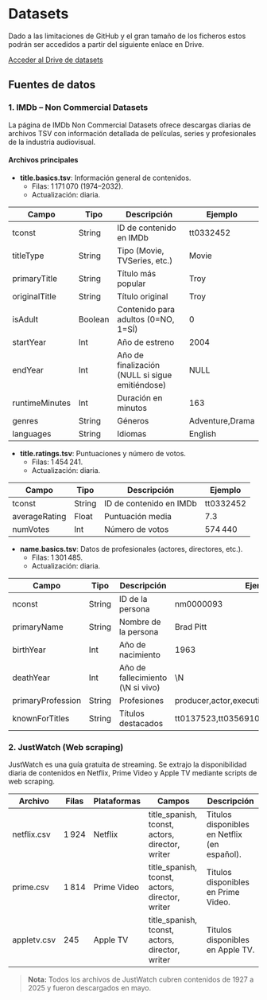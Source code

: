 # Datasets

Dado a las limitaciones de GitHub y el gran tamaño de los ficheros estos podrán ser accedidos a partir del siguiente enlace en Drive.

[Acceder al Drive de datasets](https://drive.google.com/drive/folders/196GpKG1rH3CJ52-_V8KF4zKeLyZ5U2sW?dmr=1&ec=wgc-drive-hero-goto)

## Fuentes de datos

### 1. IMDb – Non Commercial Datasets

La página de IMDb Non Commercial Datasets ofrece descargas diarias de archivos TSV con información detallada de películas, series y profesionales de la industria audiovisual.

#### Archivos principales

- **title.basics.tsv**: Información general de contenidos.
  - Filas: 1 171 070 (1974–2032).
  - Actualización: diaria.

| Campo          | Tipo    | Descripción                                     | Ejemplo         |
| -------------- | ------- | ----------------------------------------------- | --------------- |
| tconst         | String  | ID de contenido en IMDb                         | tt0332452       |
| titleType      | String  | Tipo (Movie, TVSeries, etc.)                    | Movie           |
| primaryTitle   | String  | Título más popular                              | Troy            |
| originalTitle  | String  | Título original                                 | Troy            |
| isAdult        | Boolean | Contenido para adultos (0=NO, 1=SÍ)             | 0               |
| startYear      | Int     | Año de estreno                                  | 2004            |
| endYear        | Int     | Año de finalización (NULL si sigue emitiéndose) | NULL            |
| runtimeMinutes | Int     | Duración en minutos                             | 163             |
| genres         | String  | Géneros                                         | Adventure,Drama |
| languages      | String  | Idiomas                                         | English         |

- **title.ratings.tsv**: Puntuaciones y número de votos.
  - Filas: 1 454 241.
  - Actualización: diaria.

| Campo         | Tipo   | Descripción             | Ejemplo   |
| ------------- | ------ | ----------------------- | --------- |
| tconst        | String | ID de contenido en IMDb | tt0332452 |
| averageRating | Float  | Puntuación media        | 7.3       |
| numVotes      | Int    | Número de votos         | 574 440   |

- **name.basics.tsv**: Datos de profesionales (actores, directores, etc.).
  - Filas: 1 301 485.
  - Actualización: diaria.

| Campo             | Tipo   | Descripción                              | Ejemplo                                 |
| ----------------- | ------ | ---------------------------------------- | --------------------------------------- |
| nconst            | String | ID de la persona                         | nm0000093                               |
| primaryName       | String | Nombre de la persona                     | Brad Pitt                               |
| birthYear         | Int    | Año de nacimiento                        | 1963                                    |
| deathYear         | Int    | Año de fallecimiento (\N si vivo)        | \N                                      |
| primaryProfession | String | Profesiones                              | producer,actor,executive                |
| knownForTitles    | String | Títulos destacados                       | tt0137523,tt0356910,tt1210166,tt0114746 |

### 2. JustWatch (Web scraping)

JustWatch es una guía gratuita de streaming. Se extrajo la disponibilidad diaria de contenidos en Netflix, Prime Video y Apple TV mediante scripts de web scraping.

| Archivo     | Filas | Plataformas | Campos                                           | Descripción                                  |
| ----------- | ----- | ----------- | ------------------------------------------------ | -------------------------------------------- |
| netflix.csv | 1 924 | Netflix     | title\_spanish, tconst, actors, director, writer | Titulos disponibles en Netflix (en español). |
| prime.csv   | 1 814 | Prime Video | title\_spanish, tconst, actors, director, writer | Titulos disponibles en Prime Video.          |
| appletv.csv | 245   | Apple TV    | title\_spanish, tconst, actors, director, writer | Titulos disponibles en Apple TV.             |

> **Nota:** Todos los archivos de JustWatch cubren contenidos de 1927 a 2025 y fueron descargados en mayo.

